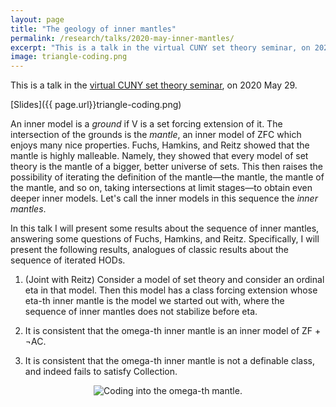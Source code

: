 ```yaml
---
layout: page
title: "The geology of inner mantles"
permalink: /research/talks/2020-may-inner-mantles/
excerpt: "This is a talk in the virtual CUNY set theory seminar, on 2020 May 29..."
image: triangle-coding.png
---
```


This is a talk in the [virtual CUNY set theory seminar](https://nylogic.github.io/set-theory-seminar.html), on 2020 May 29.

[Slides]({{ page.url}}triangle-coding.png)

An inner model is a *ground* if V is a set forcing extension of it. The intersection of the grounds is the *mantle*, an inner model of ZFC which enjoys many nice properties. Fuchs, Hamkins, and Reitz showed that the mantle is highly malleable. Namely, they showed that every model of set theory is the mantle of a bigger, better universe of sets. This then raises the possibility of iterating the definition of the mantle—the mantle, the mantle of the mantle, and so on, taking intersections at limit stages—to obtain even deeper inner models. Let's call the inner models in this sequence the *inner mantles*.

In this talk I will present some results about the sequence of inner mantles, answering some questions of Fuchs, Hamkins, and Reitz. Specifically, I will present the following results, analogues of classic results about the sequence of iterated HODs.

1. (Joint with Reitz) Consider a model of set theory and consider an ordinal eta in that model. Then this model has a class forcing extension whose eta-th inner mantle is the model we started out with, where the sequence of inner mantles does not stabilize before eta.

2. It is consistent that the omega-th inner mantle is an inner model of ZF + ¬AC.

3. It is consistent that the omega-th inner mantle is not a definable class, and indeed fails to satisfy Collection.

<center>
<img src="triangle-coding.png" alt="Coding into the omega-th mantle.">
</center>
